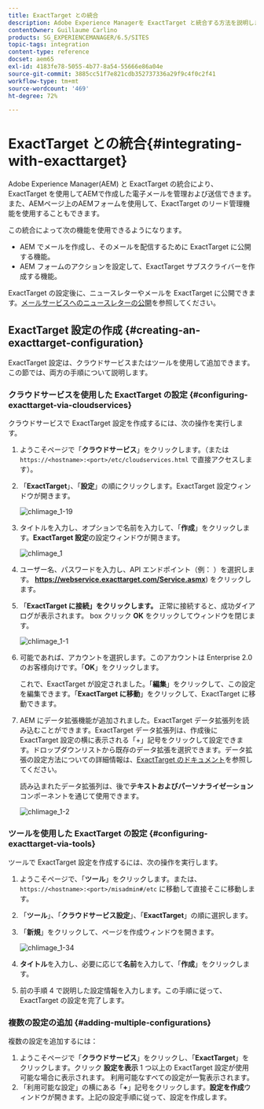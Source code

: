 ```yaml
---
title: ExactTarget との統合
description: Adobe Experience Managerを ExactTarget と統合する方法を説明します。
contentOwner: Guillaume Carlino
products: SG_EXPERIENCEMANAGER/6.5/SITES
topic-tags: integration
content-type: reference
docset: aem65
exl-id: 4183fe78-5055-4b77-8a54-55666e86a04e
source-git-commit: 3885cc51f7e821cdb352737336a29f9c4f0c2f41
workflow-type: tm+mt
source-wordcount: '469'
ht-degree: 72%

---
```


# ExactTarget との統合{#integrating-with-exacttarget}

Adobe Experience Manager(AEM) と ExactTarget の統合により、ExactTarget を使用してAEMで作成した電子メールを管理および送信できます。 また、AEMページ上のAEMフォームを使用して、ExactTarget のリード管理機能を使用することもできます。

この統合によって次の機能を使用できるようになります。

* AEM でメールを作成し、そのメールを配信するために ExactTarget に公開する機能。
* AEM フォームのアクションを設定して、ExactTarget サブスクライバーを作成する機能。

ExactTarget の設定後に、ニュースレターやメールを ExactTarget に公開できます。[メールサービスへのニュースレターの公開](/help/sites-authoring/personalization.md)を参照してください。

## ExactTarget 設定の作成 {#creating-an-exacttarget-configuration}

ExactTarget 設定は、クラウドサービスまたはツールを使用して追加できます。 この節では、両方の手順について説明します。

### クラウドサービスを使用した ExactTarget の設定 {#configuring-exacttarget-via-cloudservices}

クラウドサービスで ExactTarget 設定を作成するには、次の操作を実行します。

1. ようこそページで「**クラウドサービス**」をクリックします。（または `https://<hostname>:<port>/etc/cloudservices.html` で直接アクセスします）。
1. 「**ExactTarget**」、「**設定**」の順にクリックします。ExactTarget 設定ウィンドウが開きます。

   ![chlimage_1-19](assets/chlimage_1-19.png)

1. タイトルを入力し、オプションで名前を入力して、「**作成**」をクリックします。**ExactTarget 設定**&#x200B;の設定ウィンドウが開きます。

   ![chlimage_1](assets/chlimage_1.jpeg)

1. ユーザー名、パスワードを入力し、API エンドポイント（例： ）を選択します。 **https://webservice.exacttarget.com/Service.asmx**) をクリックします。
1. 「**ExactTarget に接続」をクリックします。** 正常に接続すると、成功ダイアログが表示されます。 box クリック **OK** をクリックしてウィンドウを閉じます。

   ![chlimage_1-1](assets/chlimage_1-1.jpeg)

1. 可能であれば、アカウントを選択します。このアカウントは Enterprise 2.0 のお客様向けです。「**OK**」をクリックします。

   これで、ExactTarget が設定されました。「**編集**」をクリックして、この設定を編集できます。「**ExactTarget に移動**」をクリックして、ExactTarget に移動できます。

1. AEM にデータ拡張機能が追加されました。ExactTarget データ拡張列を読み込むことができます。ExactTarget データ拡張列は、作成後に ExactTarget 設定の横に表示される「+」記号をクリックして設定できます。ドロップダウンリストから既存のデータ拡張を選択できます。データ拡張の設定方法についての詳細情報は、[ExactTarget のドキュメント](https://help.salesforce.com/s/articleView?id=sf.mc_es_data_extension_data_relationships_classic.htm&amp;type=5)を参照してください。

   読み込まれたデータ拡張列は、後で&#x200B;**テキストおよびパーソナライゼーション**&#x200B;コンポーネントを通じて使用できます。

   ![chlimage_1-2](assets/chlimage_1-2.jpeg)

### ツールを使用した ExactTarget の設定 {#configuring-exacttarget-via-tools}

ツールで ExactTarget 設定を作成するには、次の操作を実行します。

1. ようこそページで、「**ツール**」をクリックします。または、`https://<hostname>:<port>/misadmin#/etc` に移動して直接そこに移動します。
1. 「**ツール**」、「**クラウドサービス設定**」、「**ExactTarget**」の順に選択します。
1. 「**新規**」をクリックして、ページを作成ウィンドウを開きます。

   ![chlimage_1-34](assets/chlimage_1-3.jpeg)

1. **タイトル**&#x200B;を入力し、必要に応じて&#x200B;**名前**&#x200B;を入力して、「**作成**」をクリックします。
1. 前の手順 4 で説明した設定情報を入力します。この手順に従って、ExactTarget の設定を完了します。

### 複数の設定の追加 {#adding-multiple-configurations}

複数の設定を追加するには：

1. ようこそページで「**クラウドサービス**」をクリックし、「**ExactTarget**」をクリックします。クリック **設定を表示** 1 つ以上の ExactTarget 設定が使用可能な場合に表示されます。 利用可能なすべての設定が一覧表示されます。
1. 「利用可能な設定」の横にある「**+**」記号をクリックします。**設定を作成**&#x200B;ウィンドウが開きます。上記の設定手順に従って、設定を作成します。
